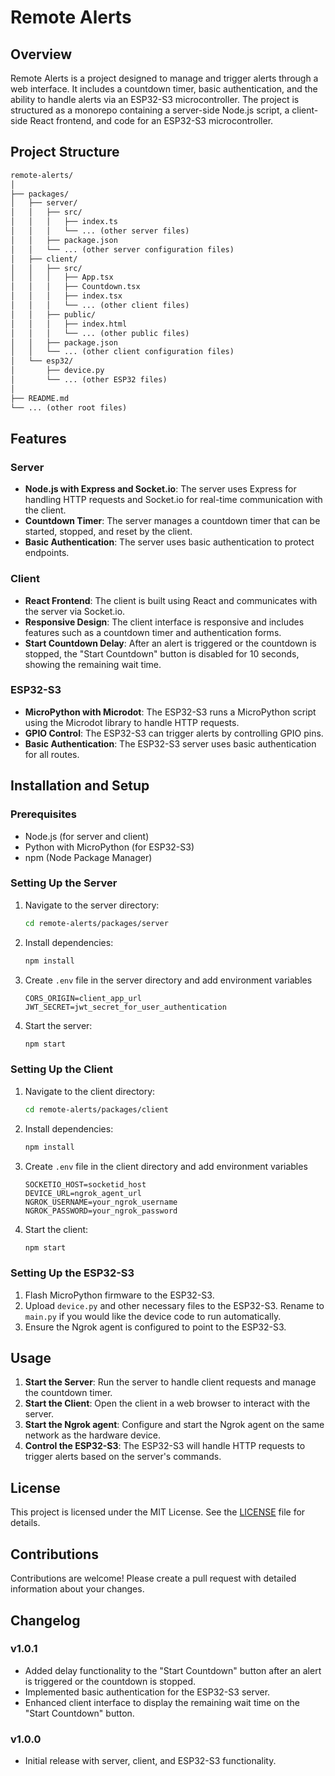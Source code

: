 
# Remote Alerts

## Overview

Remote Alerts is a project designed to manage and trigger alerts through a web interface. It includes a countdown timer, basic authentication, and the ability to handle alerts via an ESP32-S3 microcontroller. The project is structured as a monorepo containing a server-side Node.js script, a client-side React frontend, and code for an ESP32-S3 microcontroller.

## Project Structure
```markdown
remote-alerts/
│
├── packages/
│   ├── server/
│   │   ├── src/
│   │   │   ├── index.ts
│   │   │   └── ... (other server files)
│   │   ├── package.json
│   │   └── ... (other server configuration files)
│   ├── client/
│   │   ├── src/
│   │   │   ├── App.tsx
│   │   │   ├── Countdown.tsx
│   │   │   ├── index.tsx
│   │   │   └── ... (other client files)
│   │   ├── public/
│   │   │   ├── index.html
│   │   │   └── ... (other public files)
│   │   ├── package.json
│   │   └── ... (other client configuration files)
│   └── esp32/
│       ├── device.py
│       └── ... (other ESP32 files)
│
├── README.md
└── ... (other root files)
```
## Features

### Server

- **Node.js with Express and Socket.io**: The server uses Express for handling HTTP requests and Socket.io for real-time communication with the client.
- **Countdown Timer**: The server manages a countdown timer that can be started, stopped, and reset by the client.
- **Basic Authentication**: The server uses basic authentication to protect endpoints.

### Client

- **React Frontend**: The client is built using React and communicates with the server via Socket.io.
- **Responsive Design**: The client interface is responsive and includes features such as a countdown timer and authentication forms.
- **Start Countdown Delay**: After an alert is triggered or the countdown is stopped, the "Start Countdown" button is disabled for 10 seconds, showing the remaining wait time.

### ESP32-S3

- **MicroPython with Microdot**: The ESP32-S3 runs a MicroPython script using the Microdot library to handle HTTP requests.
- **GPIO Control**: The ESP32-S3 can trigger alerts by controlling GPIO pins.
- **Basic Authentication**: The ESP32-S3 server uses basic authentication for all routes.

## Installation and Setup

### Prerequisites

- Node.js (for server and client)
- Python with MicroPython (for ESP32-S3)
- npm (Node Package Manager)

### Setting Up the Server

1. Navigate to the server directory:
   ```bash
   cd remote-alerts/packages/server
   ```

2. Install dependencies:
   ```bash
   npm install
   ```

3. Create `.env` file in the server directory and add environment variables
   ```
   CORS_ORIGIN=client_app_url
   JWT_SECRET=jwt_secret_for_user_authentication
   ```

4. Start the server:
   ```bash
   npm start
   ```

### Setting Up the Client

1. Navigate to the client directory:
   ```bash
   cd remote-alerts/packages/client
   ```

2. Install dependencies:
   ```bash
   npm install
   ```

3. Create `.env` file in the client directory and add environment variables
   ```
   SOCKETIO_HOST=socketid_host
   DEVICE_URL=ngrok_agent_url
   NGROK_USERNAME=your_ngrok_username
   NGROK_PASSWORD=your_ngrok_password
   ```

4. Start the client:
   ```bash
   npm start
   ```

### Setting Up the ESP32-S3

1. Flash MicroPython firmware to the ESP32-S3.
2. Upload `device.py` and other necessary files to the ESP32-S3. Rename to `main.py` if you would like the device code to run automatically.
3. Ensure the Ngrok agent is configured to point to the ESP32-S3.

## Usage

1. **Start the Server**: Run the server to handle client requests and manage the countdown timer.
2. **Start the Client**: Open the client in a web browser to interact with the server.
3. **Start the Ngrok agent**: Configure and start the Ngrok agent on the same network as the hardware device.
4. **Control the ESP32-S3**: The ESP32-S3 will handle HTTP requests to trigger alerts based on the server's commands.

## License

This project is licensed under the MIT License. See the [LICENSE](LICENSE) file for details.

## Contributions

Contributions are welcome! Please create a pull request with detailed information about your changes.

## Changelog

### v1.0.1

- Added delay functionality to the "Start Countdown" button after an alert is triggered or the countdown is stopped.
- Implemented basic authentication for the ESP32-S3 server.
- Enhanced client interface to display the remaining wait time on the "Start Countdown" button.

### v1.0.0

- Initial release with server, client, and ESP32-S3 functionality.
